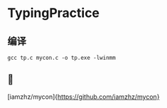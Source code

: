 # TypingPractice
## 编译
```
gcc tp.c mycon.c -o tp.exe -lwinmm
```
## :link:
[iamzhz/mycon]{https://github.com/iamzhz/mycon}
